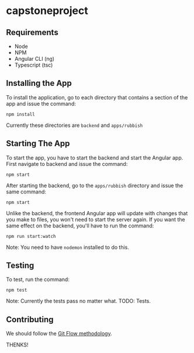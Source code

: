 # capstoneproject
## Requirements

- Node
- NPM
- Angular CLI (ng)
- Typescript (tsc)

## Installing the App
To install the application, go to each directory that contains a section of the app and issue the command:
```
npm install
```
Currently these directories are `backend` and `apps/rubbish`

## Starting The App
To start the app, you have to start the backend and start the Angular app.
First navigate to backend and issue the command:
```
npm start
```
After starting the backend, go to the `apps/rubbish` directory and issue the same command:
```
npm start
```
Unlike the backend, the frontend Angular app will update with changes that you make to files, you won't need to start the server again. If you want the same effect on the backend, you'll have to run the command:
```
npm run start:watch
```
Note: You need to have `nodemon` installed to do this.

## Testing
To test, run the command:
```
npm test
```
Note: Currently the tests pass no matter what. TODO: Tests.

## Contributing
We should follow the [Git Flow methodology](https://www.atlassian.com/git/tutorials/comparing-workflows/gitflow-workflow).

THENKS!
